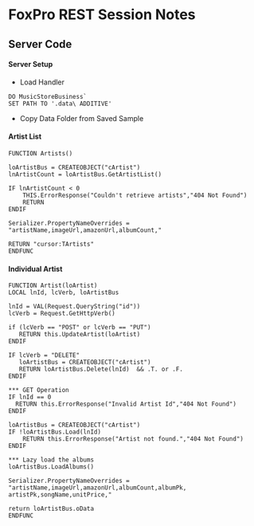 # FoxPro REST Session Notes

## Server Code

#### Server Setup

* Load Handler  
```foxpro  
DO MusicStoreBusiness`   
SET PATH TO '.data\ ADDITIVE'
```  

* Copy Data Folder from Saved Sample

#### Artist List

```foxpro
FUNCTION Artists()

loArtistBus = CREATEOBJECT("cArtist")
lnArtistCount = loArtistBus.GetArtistList()

IF lnArtistCount < 0
    THIS.ErrorResponse("Couldn't retrieve artists","404 Not Found")
    RETURN
ENDIF

Serializer.PropertyNameOverrides = "artistName,imageUrl,amazonUrl,albumCount,"

RETURN "cursor:TArtists"
ENDFUNC
```

#### Individual Artist

```foxpro
FUNCTION Artist(loArtist)
LOCAL lnId, lcVerb, loArtistBus

lnId = VAL(Request.QueryString("id"))
lcVerb = Request.GetHttpVerb()

if (lcVerb == "POST" or lcVerb == "PUT")
   RETURN this.UpdateArtist(loArtist)   
ENDIF   

IF lcVerb = "DELETE"
   loArtistBus = CREATEOBJECT("cArtist")   
   RETURN loArtistBus.Delete(lnId)  && .T. or .F.
ENDIF

*** GET Operation
IF lnId == 0
  RETURN this.ErrorResponse("Invalid Artist Id","404 Not Found")  
ENDIF

loArtistBus = CREATEOBJECT("cArtist")
IF !loArtistBus.Load(lnId)   
    RETURN this.ErrorResponse("Artist not found.","404 Not Found")
ENDIF 

*** Lazy load the albums
loArtistBus.LoadAlbums()

Serializer.PropertyNameOverrides = "artistName,imageUrl,amazonUrl,albumCount,albumPk, artistPk,songName,unitPrice,"

return loArtistBus.oData 
ENDFUNC
```